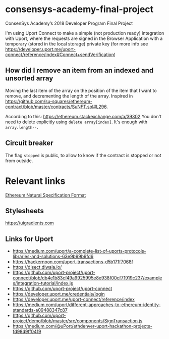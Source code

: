 # consensys-academy-final-project
ConsenSys Academy’s 2018 Developer Program Final Project

I'm using Uport Connect to make a simple (not production ready) integration with Uport, where the requests are signed in the Browser Application with a temporary (stored in the local storage) private key (for more info see https://developer.uport.me/uport-connect/reference/index#Connect+sendVerification)

## How did I remove an item from an indexed and unsorted array
Moving the last item of the array on the position of the item that I want to remove, and decrementing the length of the array. Inspired in https://github.com/su-squares/ethereum-contract/blob/master/contracts/SuNFT.sol#L296.

According to this: https://ethereum.stackexchange.com/a/39302 You don't need to delete explicitly using `delete array[index]`. It's enough with `array.length--`.

## Circuit breaker
The flag `stopped` is public, to allow to know if the contract is stopped or not from outside.

# Relevant links

[Ethereum Natural Specification Format](https://github.com/ethereum/wiki/wiki/Ethereum-Natural-Specification-Format)

## Stylesheets
https://uigradients.com

## Links for Uport
* https://medium.com/uport/a-complete-list-of-uports-protocols-libraries-and-solutions-63e9b99b9fd6
* https://hackernoon.com/uport-transactions-d5b171f7068f
* https://disect.diwala.io/
* https://github.com/uport-project/uport-connect/blob/db4e1b83cf49a9925995e8e938f00cf71919c237/examples/integration-tutorial/index.js
* https://github.com/uport-project/uport-connect
* https://developer.uport.me/credentials/login
* https://developer.uport.me/uport-connect/reference/index
* https://medium.com/uport/different-approaches-to-ethereum-identity-standards-a09488347c87
* https://github.com/uport-project/demo/blob/master/src/components/SignTransaction.js
* https://medium.com/@uPort/ethdenver-uport-hackathon-projects-fd98d9ff0419

